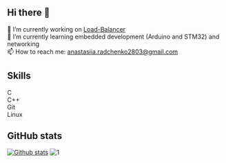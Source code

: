 ## Hi there 👋
🔭 I’m currently working on [Load-Balancer](https://github.com/Aidan2803/Load-balancer)<br>
🌱 I’m currently learning embedded development (Arduino and STM32) and networking <br>
📫 How to reach me: anastasiia.radchenko2803@gmail.com

## Skills
C<br>
C++<br>
Git<br>
Linux<br>

## GitHub stats
[![Github stats](https://github-readme-stats.vercel.app/api?username=aidan2803&theme=vue-dark)](https://github.com/anuraghazra/github-readme-stats) ![1](https://github-readme-stats.vercel.app/api/top-langs/?username=aidan2803&theme=vue-dark)

<!--
**Aidan2803/Aidan2803** is a ✨ _special_ ✨ repository because its `README.md` (this file) appears on your GitHub profile.

Here are some ideas to get you started:

- 🔭 I’m currently working on ...
- 🌱 I’m currently learning ...
- 👯 I’m looking to collaborate on ...
- 🤔 I’m looking for help with ...
- 💬 Ask me about ...
- 📫 How to reach me: ...
- 😄 Pronouns: ...
- ⚡ Fun fact: ...
-->
